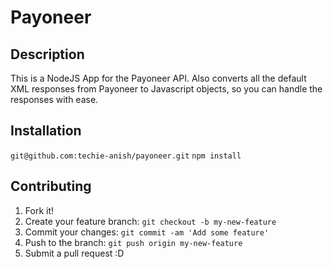 
# Payoneer

## Description

This is a NodeJS App for the Payoneer API. Also converts all the default XML responses
from Payoneer to Javascript objects, so you can handle the responses with ease.

## Installation

`git@github.com:techie-anish/payoneer.git`
`npm install`

## Contributing

1. Fork it!
2. Create your feature branch: `git checkout -b my-new-feature`
3. Commit your changes: `git commit -am 'Add some feature'`
4. Push to the branch: `git push origin my-new-feature`
5. Submit a pull request :D